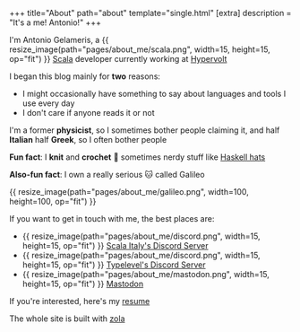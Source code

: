 +++
title="About"
path="about"
template="single.html"
[extra]
description = "It's a me! Antonio!"
+++

I'm Antonio Gelameris, a {{ resize_image(path="pages/about_me/scala.png", width=15, height=15, op="fit") }} [Scala] developer currently working at [Hypervolt]

I began this blog mainly for **two** reasons:

- I might occasionally have something to say about languages and tools I use every day
- I don't care if anyone reads it or not

I'm a former **physicist**, so I sometimes bother people claiming it, and half **Italian** half **Greek**, so I often bother people

**Fun fact**: I **knit** and **crochet** :yarn: sometimes nerdy stuff like [Haskell hats](https://twitter.com/VadimBakaev/status/1392210564882046978)

**Also-fun fact**: I own a really serious :cat: called Galileo

{{ resize_image(path="pages/about_me/galileo.png", width=100, height=100, op="fit") }}

If you want to get in touch with me, the best places are:
- {{ resize_image(path="pages/about_me/discord.png", width=15, height=15, op="fit") }} [Scala Italy's Discord Server]
- {{ resize_image(path="pages/about_me/discord.png", width=15, height=15, op="fit") }} [Typelevel's Discord Server]
- {{ resize_image(path="pages/about_me/mastodon.png", width=15, height=15, op="fit") }} [Mastodon]

If you're interested, here's my [resume](/resume.pdf)

The whole site is built with [zola]

[zola]: https://www.getzola.org
[Scala]: https://www.scala-lang.org
[Hypervolt]: https://www.hypervolt.co.uk/
[Mastodon]: https://hachyderm.io/@toniogela
[Scala Italy's Discord Server]: https://discord.gg/VCF2NFhecS
[Typelevel's Discord Server]: https://discord.com/channels/632277896739946517
